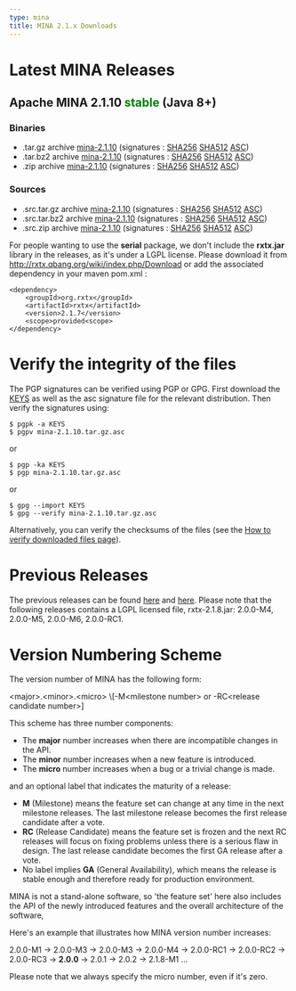 ```yaml
---
type: mina
title: MINA 2.1.x Downloads
---
```


# Latest MINA Releases

## Apache MINA 2.1.10 <font color="green">stable</font> (Java 8+)

### Binaries

* .tar.gz archive [mina-2.1.10](https://www.apache.org/dyn/closer.lua/mina/mina/2.1.10/apache-mina-2.1.10-bin.tar.gz) (signatures : [SHA256](https://www.apache.org/dist/mina/mina/2.1.10/apache-mina-2.1.10-bin.tar.gz.sha256) [SHA512](https://www.apache.org/dist/mina/mina/2.1.10/apache-mina-2.1.10-bin.tar.gz.sha512) [ASC](https://www.apache.org/dist/mina/mina/2.1.10/apache-mina-2.1.10-bin.tar.gz.asc))
* .tar.bz2 archive [mina-2.1.10](https://www.apache.org/dyn/closer.lua/mina/mina/2.1.10/apache-mina-2.1.10-bin.tar.bz2) (signatures : [SHA256](https://www.apache.org/dist/mina/mina/2.1.10/apache-mina-2.1.10-bin.tar.bz2.sha256) [SHA512](https://www.apache.org/dist/mina/mina/2.1.10/apache-mina-2.1.10-bin.tar.bz2.sha512) [ASC](https://www.apache.org/dist/mina/mina/2.1.10/apache-mina-2.1.10-bin.tar.bz2.asc))
* .zip archive [mina-2.1.10](https://www.apache.org/dyn/closer.lua/mina/mina/2.1.10/apache-mina-2.1.10-bin.zip) (signatures : [SHA256](https://www.apache.org/dist/mina/mina/2.1.10/apache-mina-2.1.10-bin.zip.sha256) [SHA512](https://www.apache.org/dist/mina/mina/2.1.10/apache-mina-2.1.10-bin.zip.sha512) [ASC](https://www.apache.org/dist/mina/mina/2.1.10/apache-mina-2.1.10-bin.zip.asc))

### Sources

* .src.tar.gz archive [mina-2.1.10](https://www.apache.org/dyn/closer.lua/mina/mina/2.1.10/apache-mina-2.1.10-src.tar.gz) (signatures : [SHA256](https://www.apache.org/dist/mina/mina/2.1.10/apache-mina-2.1.10-src.tar.gz.sha256) [SHA512](https://www.apache.org/dist/mina/mina/2.1.10/apache-mina-2.1.10-src.tar.gz.sha512) [ASC](https://www.apache.org/dist/mina/mina/2.1.10/apache-mina-2.1.10-src.tar.gz.asc))
* .src.tar.bz2 archive [mina-2.1.10](https://www.apache.org/dyn/closer.lua/mina/mina/2.1.10/apache-mina-2.1.10-src.tar.bz2) (signatures : [SHA256](https://www.apache.org/dist/mina/mina/2.1.10/apache-mina-2.1.10-src.tar.bz2.sha256) [SHA512](https://www.apache.org/dist/mina/mina/2.1.10/apache-mina-2.1.10-src.tar.bz2.sha512) [ASC](https://www.apache.org/dist/mina/mina/2.1.10/apache-mina-2.1.10-src.tar.bz2.asc))
* .src.zip archive [mina-2.1.10](https://www.apache.org/dyn/closer.lua/mina/mina/2.1.10/apache-mina-2.1.10-src.zip) (signatures : [SHA256](https://www.apache.org/dist/mina/mina/2.1.10/apache-mina-2.1.10-src.zip.sha256) [SHA512](https://www.apache.org/dist/mina/mina/2.1.10/apache-mina-2.1.10-src.zip.sha512) [ASC](https://www.apache.org/dist/mina/mina/2.1.10/apache-mina-2.1.10-src.zip.asc))

<div class="note" markdown="1">
    For people wanting to use the <strong>serial</strong> package, we don't include the <strong>rxtx.jar</strong> library in the releases, as it's under a LGPL license. Please download it from <a href="http://rxtx.qbang.org/wiki/index.php/Download" class="external-link" rel="nofollow">http://rxtx.qbang.org/wiki/index.php/Download</a> or add the associated dependency in your maven pom.xml :

    <dependency>
        <groupId>org.rxtx</groupId>
        <artifactId>rxtx</artifactId>
        <version>2.1.7</version>
        <scope>provided<scope>
    </dependency>
</div>

# Verify the integrity of the files

The PGP signatures can be verified using PGP or GPG. First download the [KEYS](https://downloads.apache.org/mina/KEYS) as well as the asc signature file for the relevant distribution. Then verify the signatures using:

    $ pgpk -a KEYS
    $ pgpv mina-2.1.10.tar.gz.asc

or

    $ pgp -ka KEYS
    $ pgp mina-2.1.10.tar.gz.asc
    
or

    $ gpg --import KEYS
    $ gpg --verify mina-2.1.10.tar.gz.asc


Alternatively, you can verify the checksums of the files (see the [How to verify downloaded files page](https://www.apache.org/info/verification.html)). 

# Previous Releases

The previous releases can be found [here](https://archive.apache.org/dist/mina/) and [here](https://archive.apache.org/dist/mina/mina/). Please note that the following releases contains a LGPL licensed file, rxtx-2.1.8.jar: 2.0.0-M4, 2.0.0-M5, 2.0.0-M6, 2.0.0-RC1.

# Version Numbering Scheme

The version number of MINA has the following form:

<div class="info" markdown="1">
    &lt;major>.&lt;minor>.&lt;micro> \[-M&lt;milestone number> or -RC&lt;release candidate number>]
</div>

This scheme has three number components:

* The __major__ number increases when there are incompatible changes in the API.
* The __minor__ number increases when a new feature is introduced.
* The __micro__ number increases when a bug or a trivial change is made.

and an optional label that indicates the maturity of a release:

* __M__ (Milestone) means the feature set can change at any time in the next milestone releases. The last milestone release becomes the first release candidate after a vote.
* __RC__ (Release Candidate) means the feature set is frozen and the next RC releases will focus on fixing problems unless there is a serious flaw in design. The last release candidate becomes the first GA release after a vote.
* No label implies __GA__ (General Availability), which means the release is stable enough and therefore ready for production environment.

MINA is not a stand-alone software, so 'the feature set' here also includes the API of the newly introduced features and the overall architecture of the software,

Here's an example that illustrates how MINA version number increases:

<div class="info" markdown="1">
    2.0.0-M1 -> 2.0.0-M3 -> 2.0.0-M3 -> 2.0.0-M4 ->  2.0.0-RC1 -> 2.0.0-RC2 -> 2.0.0-RC3 -> <strong>2.0.0</strong> -> 2.0.1 -> 2.0.2 -> 2.1.8-M1 ...
</div>

Please note that we always specify the micro number, even if it's zero.
